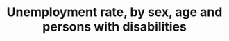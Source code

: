 ---
actual_indicator_available: Unemployment rate by disability status, sex, and age,
  2009-16 annual averages
actual_indicator_available_description: "The unemployment rate represents the number\
  \ of unemployed persons as a percent of the civilian labor force. Unemployed persons\
  \ are those who had no employment during the reference week, were available for\
  \ work at that time, and had made specific efforts to find employment sometime during\
  \ the 4-week period ending with the reference week. Persons who were waiting to\
  \ be recalled to a job from which they had been laid off need not have been looking\
  \ for work to be classified as unemployed. The civilian labor force comprises all\
  \ persons classified as employed or unemployed. The CPS uses a set of six questions\
  \ to identify persons with disabilities. In the CPS, persons are classified as having\
  \ a disability if there is a response of \"\"yes\"\" to any of these questions:\
  \ 1.\tIs anyone deaf or does anyone have serious difficulty hearing? 2.\tIs anyone\
  \ blind or does anyone have serious difficulty seeing even when wearing glasses?\
  \ 3.\tBecause of a physical, mental, or emotional condition, does anyone have serious\
  \ difficulty concentrating, remembering, or making decisions? 4.\tDoes anyone have\
  \ serious difficulty walking or climbing stairs? 5.\tDoes anyone have difficulty\
  \ dressing or bathing? 6.\tBecause of a physical, mental, or emotional condition,\
  \ does anyone have difficulty doing errands alone such as visiting a doctor's office\
  \ or shopping?"
comments_and_limitations: The questions noted above were added to the CPS in June
  2008 to identify persons with a  disability in the civilian noninstitutional population
  age 16 and older. The collection of these data is sponsored by the Department of
  Labor's Office of Disability Employment Policy. Statistics based on the CPS are
  subject to both sampling and nonsampling error. When a sample, rather than the entire
  population, is surveyed, there is a chance that the sample estimates may differ
  from the true population values they represent. The component of this difference
  that occurs because samples differ by chance is known as sampling error, and its
  variability is measured by the standard error of the estimate. There is about a
  90-percent chance, or level of confidence, that an estimate based on a sample will
  differ by no more than 1.6 standard errors from the true population value because
  of sampling error. BLS analyses are generally conducted at the 90-percent level
  of confidence.  The CPS data also are affected by nonsampling error. Nonsampling
  error can occur for many reasons, including the failure to sample a segment of the
  population,  inability to obtain information for all respondents in the sample,
  inability or unwillingness of respondents to provide correct information, and errors
  made in the collection or processing of the data.  Additional information about
  the reliability of data from the CPS and estimating standard errors is available
  at www.bls.gov/cps/documentation.htm#reliability. CPS estimates are controlled to
  population totals that are available by age, sex, race, and Hispanic ethnicity.
  These controls are developed by the Census Bureau and are based on complete population
  counts obtained in the decennial census. In the years between decennial censuses,
  they incorporate the latest information about population change (births, deaths,
  and net international migration). As part of its annual update of population estimates,
  the Census Bureau introduces adjustments to the total population controls. The updated
  controls typically have a negligible impact on unemployment rates and other ratios.
  The estimates of the population of persons with a disability are not controlled
  to independent population totals of persons with a disability because such data
  are not available. Without independent population totals, sample-based estimates
  are more apt to vary from one time period to the next. Information about population
  controls is available at www.bls.gov/cps/documentation.htm#pop.
data_non_statistical: false
date_metadata_updated: October 2017
date_of_national_source_publication: June 2017
disaggregation_categories: Disability status, sex, and age
goal_meta_link: http://unstats.un.org/sdgs/files/metadata-compilation/Metadata-Goal-8.pdf
goal_meta_link_page: 11
graph: longitudinal
graph_status_notes: Graphed
graph_title: "\_Unemployment rate among men with disability, ages 16 and older, 2009-16\
  \ annual averages"
graph_type: line
graph_type_description: Line graph
has_metadata: true
indicator: 8.5.2
indicator_definition: The unemployment rate is calculated by dividing the total number
  of unemployed (for a country or a specific group of workers) by the corresponding
  labour force, which itself is the sum of the total persons employed and unemployed
  in the group. Persons in unemployment are defined as all those of working age who
  were not in employment, carried out activities to seek employment during a specified
  recent period and were currently available to take up employment given a job opportunity.
indicator_name: Unemployment rate, by sex, age and persons with disabilities
indicator_sort_order: 08.05.02
indicator_variable: unempl_rate_16yrs_and_over_men_disab
international_and_national_references: 'U.S. Bureau of Labor Statistics - www.bls.gov '
layout: indicator
periodicity: Annual
permalink: /8-5-2/
published: true
rationale_interpretation: Information on unemployment by age illustrates the different
  dimensions of the lack of jobs for people of a given age group. For example, in
  a country where the youth unemployment rate is high and the ratio of the youth unemployment
  rate to the adult unemployment rate is close to one, it may be concluded that the
  problem of unemployment is not specific to youth, but is country-wide. The problem
  of unemployment is unequally distributed when, in addition to a high youth unemployment
  rate, the proportion of youth unemployment in total unemployment is high. In this
  case, employment policies might usefully be directed towards easing the entry of
  young people into the world of work.
reporting_status: complete
scheduled_update_by_national_source: Annual data for 2017 will be available in June
  2018
sdg_goal: 8
source_active_1: true
source_agency_staff_email_1: ITCinfo@bls.gov
source_agency_staff_name_1: BLS Division of International Technical Cooperation staff
source_agency_survey_dataset_1: U.S. Bureau of Labor Statistics/Current Population
  Survey
source_notes_1: null
source_title_1: null
source_url_1: https://www.bls.gov/cps/home.htm
target: By 2030, achieve full and productive employment and decent work for all women
  and men, including for young people and persons with disabilities, and equal pay
  for work of equal value.
target_id: '8.5'
time_period: 2009-16
title: Unemployment rate, by sex, age and persons with disabilities
un_custodial_agency: ILO
un_designated_tier: '1'
unit_of_measure: Percent
us_method_of_computation: 'Source: Current Population Survey (CPS) - a monthly national
  sample household survey.   Technical Documentation and Methodology: https://www.bls.gov/cps/documentation.htm'
variable_description: null
variable_notes: null
---